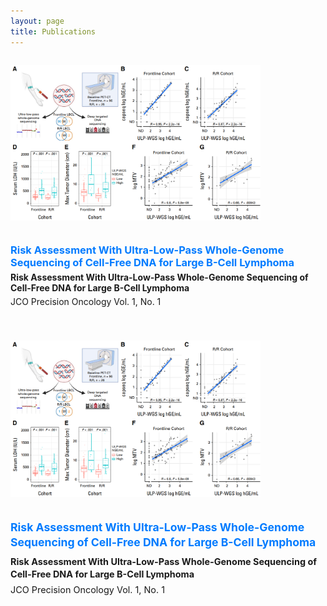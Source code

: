 ```yaml
---
layout: page
title: Publications
---
```


<div style="display: flex; flex-wrap: wrap; align-items: flex-start; gap: 20px; margin-bottom: 40px;">

  <img src="/img/zhao_JCO_PO.png" alt="LBCL ULP-WGS Figure"
       style="width: 100%; max-width: 400px; height: auto; flex-shrink: 0;" />

  <div style="flex: 1; min-width: 250px;">
    <h3 style="margin: 0;">
      <a href="https://ascopubs.org/doi/10.1200/PO-25-00200" style="color: #007bff; text-decoration: none;">Risk Assessment With Ultra-Low-Pass Whole-Genome Sequencing of Cell-Free DNA for Large B-Cell Lymphoma</a>
    </h3>
    <p style="margin: 5px 0;"><strong>Risk Assessment With Ultra-Low-Pass Whole-Genome Sequencing of Cell-Free DNA for Large B-Cell Lymphoma</strong></p>
    <p style="margin: 0;">JCO Precision Oncology Vol. 1, No. 1</p>
  </div>

</div>

<div style="display: flex; flex-wrap: wrap; align-items: flex-start; gap: 20px; margin-bottom: 40px;">

  <img src="/img/zhao_JCO_PO.png" alt="LBCL ULP-WGS Figure"
       style="width: 100%; max-width: 400px; height: auto; flex-shrink: 0;" />

  <div style="flex: 2; min-width: 300px; font-size: 0.9rem; line-height: 1.4;">
    <h3 style="margin: 0 0 8px 0; font-size: 1.1rem;">
      <a href="https://ascopubs.org/doi/10.1200/PO-25-00200" style="color: #007bff; text-decoration: none;">
        Risk Assessment With Ultra-Low-Pass Whole-Genome Sequencing of Cell-Free DNA for Large B-Cell Lymphoma
      </a>
    </h3>
    <p style="margin: 5px 0; font-weight: bold;">
      Risk Assessment With Ultra-Low-Pass Whole-Genome Sequencing of Cell-Free DNA for Large B-Cell Lymphoma
    </p>
    <p style="margin: 0;">
      JCO Precision Oncology Vol. 1, No. 1
    </p>
  </div>

</div>
